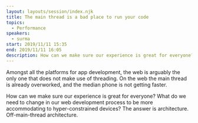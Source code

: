 ```yaml
---
layout: layouts/session/index.njk
title: The main thread is a bad place to run your code
topics:
  - Performance
speakers:
  - surma
start: 2019/11/11 15:35
end: 2019/11/11 16:05
description: How can we make sure our experience is great for everyone? What do we need to change in our web development process to be more accommodating to hyper-constrained devices? The answer is architecture…
---
```


Amongst all the platforms for app development, the web is arguably the only one that does not make use of threading. On the web the main thread is already overworked, and the median phone is not getting faster.

How can we make sure our experience is great for everyone? What do we need to change in our web development process to be more accommodating to hyper-constrained devices? The answer is architecture. Off-main-thread architecture.
